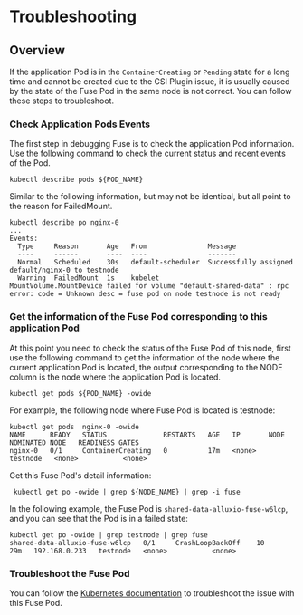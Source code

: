 # Troubleshooting

## Overview

If the application Pod is in the `ContainerCreating` or `Pending` state for a long time and cannot be created due to the CSI Plugin issue, it is usually caused by the state of the Fuse Pod in the same node is not correct. You can follow these steps to troubleshoot.

###  Check Application Pods Events

The first step in debugging Fuse is to check the application Pod information. Use the following command to check the current status and recent events of the Pod.

```shell
kubectl describe pods ${POD_NAME}
```

Similar to the following information, but may not be identical, but all point to the reason for FailedMount.

```shell
kubectl describe po nginx-0
...
Events:
  Type     Reason       Age   From               Message
  ----     ------       ----  ----               -------
  Normal   Scheduled    30s   default-scheduler  Successfully assigned default/nginx-0 to testnode
  Warning  FailedMount  1s    kubelet            MountVolume.MountDevice failed for volume "default-shared-data" : rpc error: code = Unknown desc = fuse pod on node testnode is not ready
```

###  Get the information of the Fuse Pod corresponding to this application Pod

At this point you need to check the status of the Fuse Pod of this node, first use the following command to get the information of the node where the current application Pod is located, the output corresponding to the NODE column is the node where the application Pod is located.


```shell
kubectl get pods ${POD_NAME} -owide
```

For example, the following node where Fuse Pod is located is testnode:

```shell
kubectl get pods  nginx-0 -owide
NAME      READY   STATUS              RESTARTS   AGE   IP       NODE                       NOMINATED NODE   READINESS GATES
nginx-0   0/1     ContainerCreating   0          17m   <none>   testnode   <none>           <none>
```


Get this Fuse Pod's detail information:

```shell
 kubectl get po -owide | grep ${NODE_NAME} | grep -i fuse
```


In the following example, the Fuse Pod is `shared-data-alluxio-fuse-w6lcp`, and you can see that the Pod is in a failed state:

```shell
kubectl get po -owide | grep testnode | grep fuse
shared-data-alluxio-fuse-w6lcp   0/1     CrashLoopBackOff    10         29m   192.168.0.233   testnode   <none>           <none>
```

### Troubleshoot the Fuse Pod

You can follow the [Kubernetes documentation](https://kubernetes.io/docs/tasks/debug/debug-application/debug-running-pod/) to troubleshoot the issue with this Fuse Pod.
